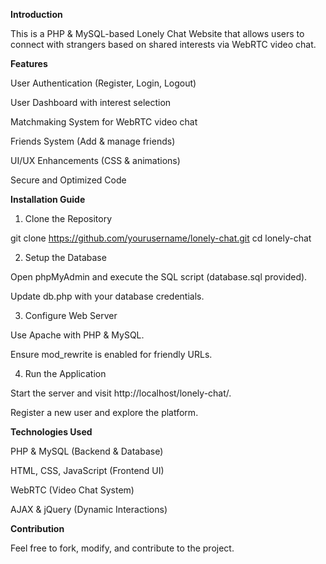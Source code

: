 
**Introduction**

This is a PHP & MySQL-based Lonely Chat Website that allows users to connect with strangers based on shared interests via WebRTC video chat.

**Features**

User Authentication (Register, Login, Logout)

User Dashboard with interest selection

Matchmaking System for WebRTC video chat

Friends System (Add & manage friends)

UI/UX Enhancements (CSS & animations)

Secure and Optimized Code

**Installation Guide**

1. Clone the Repository

git clone https://github.com/yourusername/lonely-chat.git
cd lonely-chat

2. Setup the Database

Open phpMyAdmin and execute the SQL script (database.sql provided).

Update db.php with your database credentials.

3. Configure Web Server

Use Apache with PHP & MySQL.

Ensure mod_rewrite is enabled for friendly URLs.

4. Run the Application

Start the server and visit http://localhost/lonely-chat/.

Register a new user and explore the platform.

**Technologies Used**

PHP & MySQL (Backend & Database)

HTML, CSS, JavaScript (Frontend UI)

WebRTC (Video Chat System)

AJAX & jQuery (Dynamic Interactions)

**Contribution**

Feel free to fork, modify, and contribute to the project.
